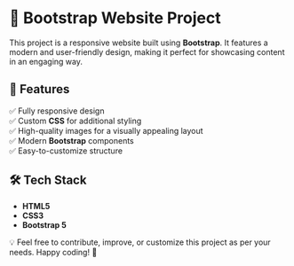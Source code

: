 # 🚀 Bootstrap Website Project

This project is a responsive website built using **Bootstrap**. It features a modern and user-friendly design, making it perfect for showcasing content in an engaging way.

## 📌 Features

✅ Fully responsive design  
✅ Custom **CSS** for additional styling  
✅ High-quality images for a visually appealing layout  
✅ Modern **Bootstrap** components  
✅ Easy-to-customize structure  


## 🛠️ Tech Stack

- **HTML5**
- **CSS3**
- **Bootstrap 5**


💡 Feel free to contribute, improve, or customize this project as per your needs. Happy coding! 🚀
